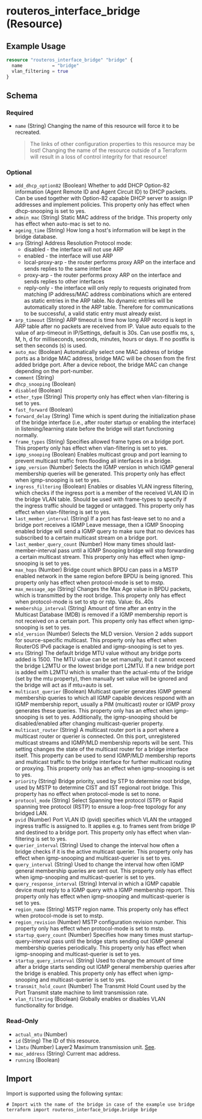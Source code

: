 # routeros_interface_bridge (Resource)


## Example Usage
```terraform
resource "routeros_interface_bridge" "bridge" {
  name           = "bridge"
  vlan_filtering = true
}
```

<!-- schema generated by tfplugindocs -->
## Schema

### Required

- `name` (String) Changing the name of this resource will force it to be recreated.
	> The links of other configuration properties to this resource may be lost!
	> Changing the name of the resource outside of a Terraform will result in a loss of control integrity for that resource!

### Optional

- `add_dhcp_option82` (Boolean) Whether to add DHCP Option-82 information (Agent Remote ID and Agent Circuit ID) to DHCP packets. Can be used together with Option-82 capable DHCP server to assign IP addresses and implement policies. This property only has effect when dhcp-snooping is set to yes.
- `admin_mac` (String) Static MAC address of the bridge. This property only has effect when auto-mac is set to no.
- `ageing_time` (String) How long a host's information will be kept in the bridge database.
- `arp` (String) Address Resolution Protocol mode:
	* disabled - the interface will not use ARP
	* enabled - the interface will use ARP
	* local-proxy-arp - the router performs proxy ARP on the interface and sends replies to the same interface
	* proxy-arp - the router performs proxy ARP on the interface and sends replies to other interfaces
	* reply-only - the interface will only reply to requests originated from matching IP address/MAC address combinations which are entered as static entries in the ARP table. No dynamic entries will be automatically stored in the ARP table. Therefore for communications to be successful, a valid static entry must already exist.
- `arp_timeout` (String) ARP timeout is time how long ARP record is kept in ARP table after no packets are received from IP. Value auto equals to the value of arp-timeout in IP/Settings, default is 30s. Can use postfix ms, s, M, h, d for milliseconds, seconds, minutes, hours or days. If no postfix is set then seconds (s) is used.
- `auto_mac` (Boolean) Automatically select one MAC address of bridge ports as a bridge MAC address, bridge MAC will be chosen from the first added bridge port. After a device reboot, the bridge MAC can change depending on the port-number.
- `comment` (String)
- `dhcp_snooping` (Boolean)
- `disabled` (Boolean)
- `ether_type` (String) This property only has effect when vlan-filtering is set to yes.
- `fast_forward` (Boolean)
- `forward_delay` (String) Time which is spent during the initialization phase of the bridge interface (i.e., after router startup or enabling the interface) in listening/learning state before the bridge will start functioning normally.
- `frame_types` (String) Specifies allowed frame types on a bridge port. This property only has effect when vlan-filtering is set to yes.
- `igmp_snooping` (Boolean) Enables multicast group and port learning to prevent multicast traffic from flooding all interfaces in a bridge.
- `igmp_version` (Number) Selects the IGMP version in which IGMP general membership queries will be generated. This property only has effect when igmp-snooping is set to yes.
- `ingress_filtering` (Boolean) Enables or disables VLAN ingress filtering, which checks if the ingress port is a member of the received VLAN ID in the bridge VLAN table. Should be used with frame-types to specify if the ingress traffic should be tagged or untagged. This property only has effect when vlan-filtering is set to yes.
- `last_member_interval` (String) If a port has fast-leave set to no and a bridge port receives a IGMP Leave message, then a IGMP Snooping enabled bridge will send a IGMP query to make sure that no devices has subscribed to a certain multicast stream on a bridge port.
- `last_member_query_count` (Number) How many times should last-member-interval pass until a IGMP Snooping bridge will stop forwarding a certain multicast stream. This property only has effect when igmp-snooping is set to yes.
- `max_hops` (Number) Bridge count which BPDU can pass in a MSTP enabled network in the same region before BPDU is being ignored. This property only has effect when protocol-mode is set to mstp.
- `max_message_age` (String) Changes the Max Age value in BPDU packets, which is transmitted by the root bridge. This property only has effect when protocol-mode is set to stp or rstp. Value: 6s..40s
- `membership_interval` (String) Amount of time after an entry in the Multicast Database (MDB) is removed if a IGMP membership report is not received on a certain port. This property only has effect when igmp-snooping is set to yes.
- `mld_version` (Number) Selects the MLD version. Version 2 adds support for source-specific multicast. This property only has effect when RouterOS IPv6 package is enabled and igmp-snooping is set to yes.
- `mtu` (String) The default bridge MTU value without any bridge ports added is 1500. The MTU value can be set manually, but it cannot exceed the bridge L2MTU or the lowest bridge port L2MTU. If a new bridge port is added with L2MTU which is smaller than the actual-mtu of the bridge (set by the mtu property), then manually set value will be ignored and the bridge will act as if mtu=auto is set.
- `multicast_querier` (Boolean) Multicast querier generates IGMP general membership queries to which all IGMP capable devices respond with an IGMP membership report, usually a PIM (multicast) router or IGMP proxy generates these queries. This property only has an effect when igmp-snooping is set to yes. Additionally, the igmp-snooping should be disabled/enabled after changing multicast-querier property.
- `multicast_router` (String) A multicast router port is a port where a multicast router or querier is connected. On this port, unregistered multicast streams and IGMP/MLD membership reports will be sent. This setting changes the state of the multicast router for a bridge interface itself. This property can be used to send IGMP/MLD membership reports and multicast traffic to the bridge interface for further multicast routing or proxying. This property only has an effect when igmp-snooping is set to yes.
- `priority` (String) Bridge priority, used by STP to determine root bridge, used by MSTP to determine CIST and IST regional root bridge. This property has no effect when protocol-mode is set to none.
- `protocol_mode` (String) Select Spanning tree protocol (STP) or Rapid spanning tree protocol (RSTP) to ensure a loop-free topology for any bridged LAN.
- `pvid` (Number) Port VLAN ID (pvid) specifies which VLAN the untagged ingress traffic is assigned to. It applies e.g. to frames sent from bridge IP and destined to a bridge port. This property only has effect when vlan-filtering is set to yes.
- `querier_interval` (String) Used to change the interval how often a bridge checks if it is the active multicast querier. This property only has effect when igmp-snooping and multicast-querier is set to yes.
- `query_interval` (String) Used to change the interval how often IGMP general membership queries are sent out. This property only has effect when igmp-snooping and multicast-querier is set to yes.
- `query_response_interval` (String) Interval in which a IGMP capable device must reply to a IGMP query with a IGMP membership report. This property only has effect when igmp-snooping and multicast-querier is set to yes.
- `region_name` (String) MSTP region name. This property only has effect when protocol-mode is set to mstp.
- `region_revision` (Number) MSTP configuration revision number. This property only has effect when protocol-mode is set to mstp.
- `startup_query_count` (Number) Specifies how many times must startup-query-interval pass until the bridge starts sending out IGMP general membership queries periodically. This property only has effect when igmp-snooping and multicast-querier is set to yes.
- `startup_query_interval` (String) Used to change the amount of time after a bridge starts sending out IGMP general membership queries after the bridge is enabled. This property only has effect when igmp-snooping and multicast-querier is set to yes.
- `transmit_hold_count` (Number) The Transmit Hold Count used by the Port Transmit state machine to limit transmission rate.
- `vlan_filtering` (Boolean) Globally enables or disables VLAN functionality for bridge.

### Read-Only

- `actual_mtu` (Number)
- `id` (String) The ID of this resource.
- `l2mtu` (Number) Layer2 Maximum transmission unit. [See](https://wiki.mikrotik.com/wiki/Maximum_Transmission_Unit_on_RouterBoards).
- `mac_address` (String) Current mac address.
- `running` (Boolean)

## Import
Import is supported using the following syntax:
```shell
# Import with the name of the bridge in case of the example use bridge
terraform import routeros_interface_bridge.bridge bridge
```
